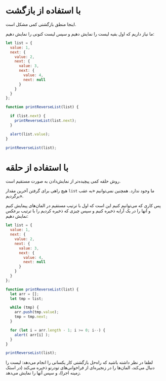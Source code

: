 # با استفاده از بازگشت

اینجا منطق بازگشتی کمی مشکل است.

ما نیاز داریم که اول بقیه لیست را نمایش دهیم و *سپس* لیست کنونی را نمایش دهیم:

```js run
let list = {
  value: 1,
  next: {
    value: 2,
    next: {
      value: 3,
      next: {
        value: 4,
        next: null
      }
    }
  }
};

function printReverseList(list) {

  if (list.next) {
    printReverseList(list.next);
  }

  alert(list.value);
}

printReverseList(list);
```

# با استفاده از حلقه

روش حلقه کمی پیچیده‌تر از نمایش‌دادن به صورت مستقیم است.

هیچ راهی برای گرفتن آخرین مقدار `list` ما وجود ندارد. همچنین نمی‌توانیم «به عقب برگردیم».

پس کاری که می‌توانیم کنیم این است که اول با ترتیب مستقیم در المان‌های پیمایش کنیم و آنها را در یک آرایه ذخیره کنیم و سپس چیزی که ذخیره کردیم را با ترتیب برعکس نمایش دهیم:

```js run
let list = {
  value: 1,
  next: {
    value: 2,
    next: {
      value: 3,
      next: {
        value: 4,
        next: null
      }
    }
  }
};

function printReverseList(list) {
  let arr = [];
  let tmp = list;

  while (tmp) {
    arr.push(tmp.value);
    tmp = tmp.next;
  }

  for (let i = arr.length - 1; i >= 0; i--) {
    alert( arr[i] );
  }
}

printReverseList(list);
```

لطفا در نظر داشته باشید که راه‌حل بازگشتی کار یکسانی را انجام می‌دهد: لیست را دنبال می‌کند، المان‌ها را در زنجیره‌ای از فراخوانی‌های تودرتو ذخیره می‌کند (در استک زمینه اجرا)، و سپس آنها را نمایش می‌دهد.
